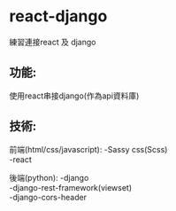 # react-django

練習連接react 及 django

## 功能:
使用react串接django(作為api資料庫)


## 技術:

前端(html/css/javascript):
-Sassy css(Scss) </br>
-react

後端(python):
-django </br>
-django-rest-framework(viewset) </br>
-django-cors-header



